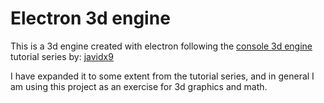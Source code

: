 # Electron 3d engine

This is a 3d engine created with electron following the [console 3d engine](https://www.youtube.com/watch?v=ih20l3pJoeU) tutorial series by: [javidx9](https://github.com/OneLoneCoder)

I have expanded it to some extent from the tutorial series, and in general I am using this project as an exercise for 3d graphics and math.
